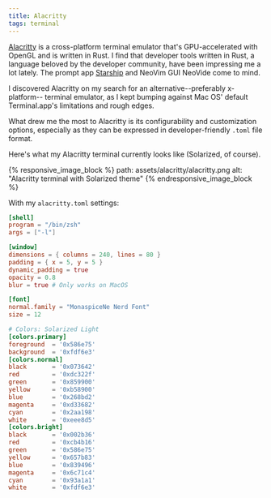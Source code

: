 ```yaml
---
title: Alacritty
tags: terminal
---
```


[Alacritty](https://github.com/alacritty/alacritty) is a cross-platform terminal
emulator that's GPU-accelerated with OpenGL and is written in Rust. I find that
developer tools written in Rust, a language beloved by the developer community,
have been impressing me a lot lately. The prompt app
[Starship](https://starship.rs) and NeoVim GUI NeoVide come to mind.

I discovered Alacritty on my search for an alternative--preferably x-platform--
terminal emulator, as I kept bumping against Mac OS' default Terminal.app's
limitations and rough edges.

What drew me the most to Alacritty is its configurability and customization
options, especially as they can be expressed in developer-friendly `.toml` file
format.

Here's what my Alacritty terminal currently looks like (Solarized, of course).

{% responsive_image_block %}
  path: assets/alacritty/alacritty.png
  alt: "Alacritty terminal with Solarized theme"
{% endresponsive_image_block %}

With my `alacritty.toml` settings:

```toml
[shell]
program = "/bin/zsh"
args = ["-l"]

[window]
dimensions = { columns = 240, lines = 80 }
padding = { x = 5, y = 5 }
dynamic_padding = true
opacity = 0.8
blur = true # Only works on MacOS

[font]
normal.family = "MonaspiceNe Nerd Font"
size = 12

# Colors: Solarized Light
[colors.primary]
foreground  = '0x586e75'
background  = '0xfdf6e3'
[colors.normal]
black       = '0x073642'
red         = '0xdc322f'
green       = '0x859900'
yellow      = '0xb58900'
blue        = '0x268bd2'
magenta     = '0xd33682'
cyan        = '0x2aa198'
white       = '0xeee8d5'
[colors.bright]
black       = '0x002b36'
red         = '0xcb4b16'
green       = '0x586e75'
yellow      = '0x657b83'
blue        = '0x839496'
magenta     = '0x6c71c4'
cyan        = '0x93a1a1'
white       = '0xfdf6e3'
```
